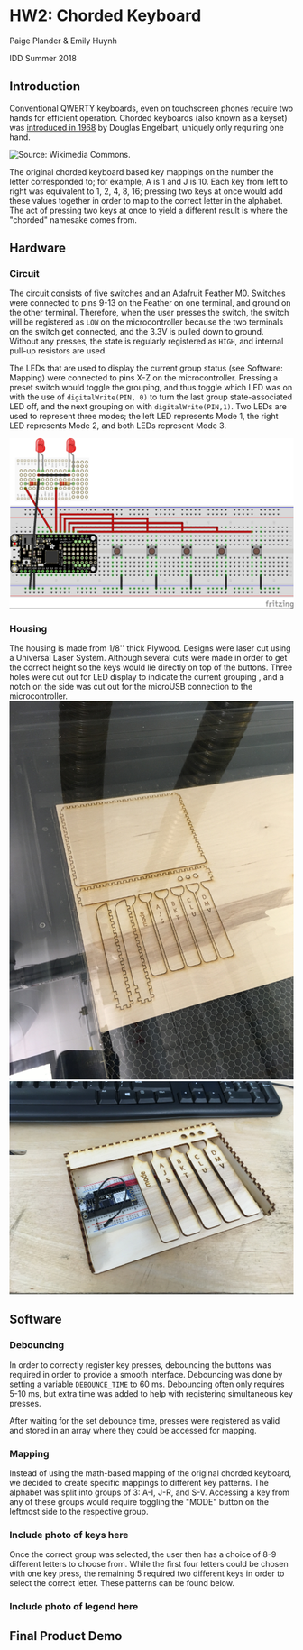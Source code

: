 # HW2: Chorded Keyboard
Paige Plander & Emily Huynh

IDD Summer 2018

## Introduction
Conventional QWERTY keyboards, even on touchscreen phones require two hands for efficient operation. Chorded keyboards (also known as a keyset) was [introduced in 1968](https://www.youtube.com/watch?v=t5WUBweOZA4) by Douglas Engelbart, uniquely only requiring one hand.

![Source: Wikimedia Commons.](https://upload.wikimedia.org/wikipedia/commons/a/a7/ON-Line_System_%28NLS%29,_SRI_%281960-1970s%29_-_chord_keyboard_-_Computer_History_Museum.jpg)

The original chorded keyboard based key mappings on the number the letter corresponded to; for example, A is 1 and J is 10. Each key from left to right was equivalent to 1, 2, 4, 8, 16; pressing two keys at once would add these values together in order to map to the correct letter in the alphabet. The act of pressing two keys at once to yield a different result is where the "chorded" namesake comes from.

## Hardware
### Circuit
The circuit consists of five switches and an Adafruit Feather M0. Switches were connected to pins 9-13 on the Feather on one terminal, and ground on the other terminal. Therefore, when the user presses the switch, the switch will be registered as ```LOW``` on the microcontroller because the two terminals on the switch get connected, and the 3.3V is pulled down to ground. Without any presses, the state is regularly registered as ```HIGH```, and internal pull-up resistors are used.

The LEDs that are used to display the current group status (see Software: Mapping) were connected to pins X-Z on the microcontroller. Pressing a preset switch would toggle the grouping, and thus toggle which LED was on with the use of ```digitalWrite(PIN, 0)``` to turn the last group state-associated LED off, and the next grouping on with ```digitalWrite(PIN,1)```. Two LEDs are used to represent three modes; the left LED represents Mode 1, the right LED represents Mode 2, and both LEDs represent Mode 3.

![Circuit on the breadboard.](HW2_bb.jpg)

### Housing
The housing is made from 1/8'' thick Plywood. Designs were laser cut using a Universal Laser System. Although several cuts were made in order to get the correct height so the keys would lie directly on top of the buttons. Three holes were cut out for LED display to indicate the current grouping , and a notch on the side was cut out for the microUSB connection to the microcontroller.
![Laser cutting the parts.](IMG_0059.JPG)
![Housing after construction.](IMG_0061.jpg)

## Software
### Debouncing
In order to correctly register key presses, debouncing the buttons was required in order to provide a smooth interface. Debouncing was done by setting a variable ```DEBOUNCE_TIME``` to 60 ms. Debouncing often only requires 5-10 ms, but extra time was added to help with registering simultaneous key presses. 

After waiting for the set debounce time, presses were registered as valid and stored in an array where they could be accessed for mapping.

### Mapping
Instead of using the math-based mapping of the original chorded keyboard, we decided to create specific mappings to different key patterns. The alphabet was split into groups of 3: A-I, J-R, and S-V. Accessing a key from any of these groups would require toggling the "MODE" button on the leftmost side to the respective group.

### Include photo of keys here
Once the correct group was selected, the user then has a choice of 8-9 different letters to choose from. While the first four letters could be chosen with one key press, the remaining 5 required two different keys in order to select the correct letter. These patterns can be found below.
### Include photo of legend here

## Final Product Demo
